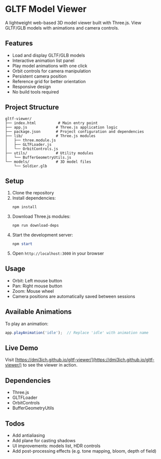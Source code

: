 # GLTF Model Viewer

A lightweight web-based 3D model viewer built with Three.js. View GLTF/GLB models with animations and camera controls.

## Features

- Load and display GLTF/GLB models
- Interactive animation list panel
- Play model animations with one click
- Orbit controls for camera manipulation
- Persistent camera position
- Reference grid for better orientation
- Responsive design
- No build tools required

## Project Structure

```
gltf-viewer/
├── index.html          # Main entry point
├── app.js             # Three.js application logic
├── package.json       # Project configuration and dependencies
├── lib/               # Three.js modules
│   ├── three.module.js
│   ├── GLTFLoader.js
│   └── OrbitControls.js
├── utils/             # Utility modules
│   └── BufferGeometryUtils.js
└── models/            # 3D model files
    └── Soldier.glb
```

## Setup

1. Clone the repository
2. Install dependencies:
   ```powershell
   npm install
   ```
3. Download Three.js modules:
   ```powershell
   npm run download-deps
   ```
4. Start the development server:
   ```powershell
   npm start
   ```
5. Open `http://localhost:3000` in your browser

## Usage

- Orbit: Left mouse button
- Pan: Right mouse button
- Zoom: Mouse wheel
- Camera positions are automatically saved between sessions

## Available Animations

To play an animation:
```javascript
app.playAnimation('idle');  // Replace 'idle' with animation name
```

## Live Demo

Visit [https://dmi3ich.github.io/gltf-viewer/](https://dmi3ich.github.io/gltf-viewer/) to see the viewer in action.

## Dependencies

- Three.js
- GLTFLoader
- OrbitControls
- BufferGeometryUtils

## Todos

- Add antialiasing
- Add plane for casting shadows
- UI improvements: models list, HDR controls
- Add post-processing effects (e.g. tone mapping, bloom, depth of field)

